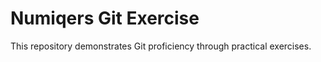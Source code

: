 # Numiqers Git Exercise 
 
This repository demonstrates Git proficiency through practical exercises. 
